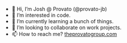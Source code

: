 - 👋 Hi, I’m Josh @ Provato (@provato-jb)
- 👀 I’m interested in code.
- 🌱 I’m currently learning a bunch of things.
- 💞️ I’m looking to collaborate on work projects.
- 📫 How to reach me? [theprovatogroup.com](theprovatogroup.com)

<!---
provato-jb/provato-jb is a ✨ special ✨ repository because its `README.md` (this file) appears on your GitHub profile.
You can click the Preview link to take a look at your changes.
--->
